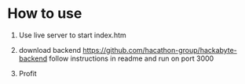 # How to use

1. Use live server to start index.htm

2. download backend https://github.com/hacathon-group/hackabyte-backend  follow instructions in readme and run on port 3000

3. Profit